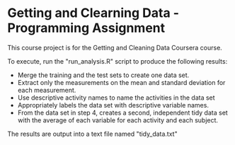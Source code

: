 # Getting and Clearning Data - Programming Assignment

This course project is for the Getting and Cleaning Data Coursera course. 

To execute, run the "run_analysis.R" script to produce the following results:


 * Merge the training and the test sets to create one data set.
* Extract only the measurements on the mean and standard deviation for each measurement.
* Use descriptive activity names to name the activities in the data set
* Appropriately labels the data set with descriptive variable names.
* From the data set in step 4, creates a second, independent tidy data set with the average of each variable for each activity and each subject.

The results are output into a text file named "tidy_data.txt"